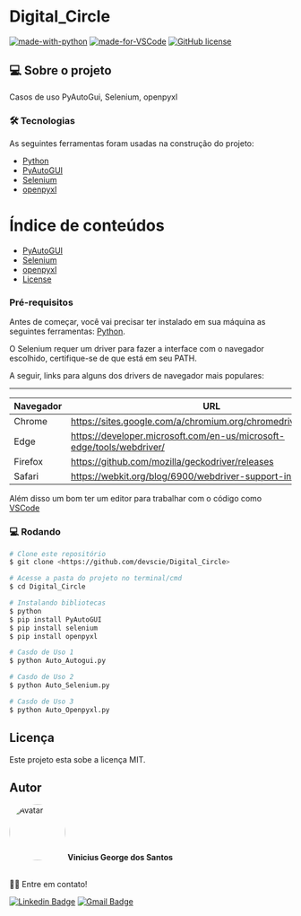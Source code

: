 # Digital_Circle

[![made-with-python](https://img.shields.io/badge/Made%20with-Python-1f425f.svg)](https://www.python.org/)
[![made-for-VSCode](https://img.shields.io/badge/Made%20for-VSCode-1f425f.svg)](https://code.visualstudio.com/)
[![GitHub license](https://img.shields.io/github/license/devscie/PythonConnectDb)](https://github.com/devscie/Digital_Circle/blob/Final/LICENSE)

## 💻 Sobre o projeto

Casos de uso PyAutoGui, Selenium, openpyxl

### 🛠 Tecnologias

As seguintes ferramentas foram usadas na construção do projeto:

- [Python](https://www.python.org/)
- [PyAutoGUI](https://pypi.org/project/PyAutoGUI/)
- [Selenium](https://pypi.org/project/selenium/)
- [openpyxl](https://pypi.org/project/openpyxl/)

Índice de conteúdos
=================
<!--ts-->
   * [PyAutoGUI](https://github.com/devscie/Digital_Circle/blob/Final/Auto_Autogui.py)
   * [Selenium](https://github.com/devscie/Digital_Circle/blob/Final/Auto_Selenium.py)
   * [openpyxl](https://github.com/devscie/Digital_Circle/blob/Final/Auto_Openpyxl.py)
   * [License](https://github.com/devscie/Digital_Circle/blob/Final/LICENSE)
<!--te-->

### Pré-requisitos

Antes de começar, você vai precisar ter instalado em sua máquina as seguintes ferramentas:
[Python](https://www.python.org/).

O Selenium requer um driver para fazer a interface com o navegador escolhido, certifique-se de que está em seu PATH. 

A seguir, links para alguns dos drivers de navegador mais populares:
___

Navegador | URL                                                                   |
--------- | --------------------------------------------------------------------- |
Chrome    | https://sites.google.com/a/chromium.org/chromedriver/downloads        |
Edge      | https://developer.microsoft.com/en-us/microsoft-edge/tools/webdriver/ |
Firefox   | https://github.com/mozilla/geckodriver/releases                       |
Safari    | https://webkit.org/blog/6900/webdriver-support-in-safari-10/          |

Além disso um bom ter um editor para trabalhar com o código como [VSCode](https://code.visualstudio.com/)

### 💻 Rodando

```bash
# Clone este repositório
$ git clone <https://github.com/devscie/Digital_Circle>

# Acesse a pasta do projeto no terminal/cmd
$ cd Digital_Circle

# Instalando bibliotecas
$ python
$ pip install PyAutoGUI
$ pip install selenium
$ pip install openpyxl

# Casdo de Uso 1
$ python Auto_Autogui.py

# Casdo de Uso 2
$ python Auto_Selenium.py

# Casdo de Uso 3
$ python Auto_Openpyxl.py

```
## Licença

Este projeto esta sobe a licença MIT.

## Autor

<img src="https://avatars3.githubusercontent.com/u/78492236" width="100px;" alt="Avatar" style="border-radius: 50%;">
<b>Vinicius George dos Santos</b>
<br /><br />

👋🏽 Entre em contato!

[![Linkedin Badge](https://img.shields.io/badge/-Vinicius-blue?style=flat-square&logo=Linkedin&logoColor=white&link=https://www.linkedin.com/in/vinicius-george-dos-santos-932b29167/)](https://www.linkedin.com/in/vinicius-george-dos-santos-932b29167/) 
[![Gmail Badge](https://img.shields.io/badge/-devscient@gmail.com-c14438?style=flat-square&logo=Gmail&logoColor=white&link=mailto:devscient@gmail.com)](mailto:devscient@gmail.com)
